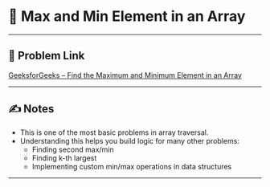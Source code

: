 # 🔢 Max and Min Element in an Array



---

## 🔗 Problem Link

[GeeksforGeeks – Find the Maximum and Minimum Element in an Array](https://www.geeksforgeeks.org/problems/find-minimum-and-maximum-element-in-an-array4428/1)

---



## ✍️ Notes

- This is one of the most basic problems in array traversal.
- Understanding this helps you build logic for many other problems:
  - Finding second max/min
  - Finding k-th largest
  - Implementing custom min/max operations in data structures

---

